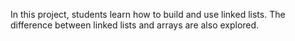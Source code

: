 In this project, students learn how to build and use linked lists. The difference between linked lists and arrays are also explored.
